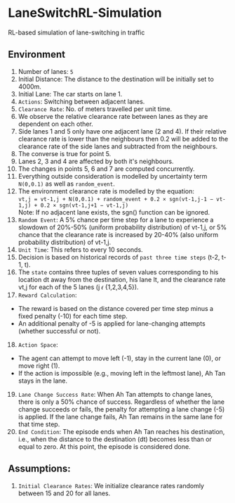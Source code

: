 # LaneSwitchRL-Simulation
RL-based simulation of lane-switching in traffic

## Environment

1. Number of lanes: `5`
2. Initial Distance: The distance to the destination will be initially set to 4000m.
3. Initial Lane: The car starts on lane 1.
4. `Actions`: Switching between adjacent lanes.
5. `Clearance Rate`: No. of meters travelled per unit time.
6. We observe the relative clearance rate between lanes as they are dependent on each other.
7. Side lanes 1 and 5 only have one adjacent lane (2 and 4). If their relative clearance rate is lower than the neighbours then 0.2 will be added to the clearance rate of the side lanes and subtracted from the neighbours.
8. The converse is true for point 5.
9. Lanes 2, 3 and 4 are affected by both it's neighbours.
10. The changes in points 5, 6 and 7 are computed concurrently.
11. Everything outside consideration is modelled by uncertainty term `N(0,0.1)` as well as `random_event`.
12. The environment clearance rate is modelled by the equation:  
    `vt,j = vt-1,j + N(0,0.1) + random_event + 0.2 × sgn(vt-1,j-1 − vt-1,j) + 0.2 × sgn(vt-1,j+1 − vt-1,j)`  
    Note: If no adjacent lane exists, the sgn() function can be ignored.
13. `Random Event`: A 5% chance per time step for a lane to experience a slowdown of 20%-50% (uniform probability distribution) of vt-1,j, or 5% chance that the clearance rate is increased by 20-40% (also uniform probability distribution) of vt-1,j.
14. `Unit Time`: This refers to every 10 seconds.
15. Decision is based on historical records of `past three time steps` (t-2, t-1, t).
16. The `state` contains three tuples of seven values corresponding to his location dt away from the destination, his lane lt, and the clearance rate vt,j for each of the 5 lanes (j 𝜖 {1,2,3,4,5}).
17. `Reward Calculation`: 
- The reward is based on the distance covered per time step minus a fixed penalty (-10) for each time step. 
- An additional penalty of -5 is applied for lane-changing attempts (whether successful or not).
18. `Action Space`: 
- The agent can attempt to move left (-1), stay in the current lane (0), or move right (1).
- If the action is impossible (e.g., moving left in the leftmost lane), Ah Tan stays in the lane.
19. `Lane Change Success Rate`: When Ah Tan attempts to change lanes, there is only a 50% chance of success. Regardless of whether the lane change succeeds or fails, the penalty for attempting a lane change (-5) is applied. If the lane change fails, Ah Tan remains in the same lane for that time step.
20. `End Condition`: The episode ends when Ah Tan reaches his destination, i.e., when the distance to the destination (dt) becomes less than or equal to zero. At this point, the episode is considered done.

## Assumptions:

1. `Initial Clearance Rates`: We initialize clearance rates randomly between 15 and 20 for all lanes.